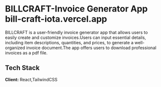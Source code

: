 
# BILLCRAFT-Invoice Generator App  bill-craft-iota.vercel.app

BILLCRAFT is a user-friendly invoice generator app that allows users to easily create and customize invoices.Users can input essential details, including item descriptions, quantities, and prices, to generate a well-organized invoice document.The app offers users to download professional invoices as a pdf file. 


## Tech Stack

**Client:** React,TailwindCSS



